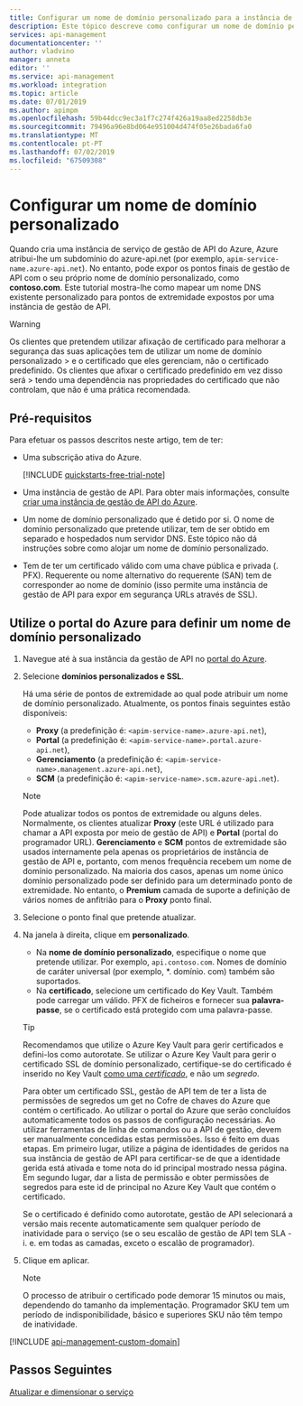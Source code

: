 ```yaml
---
title: Configurar um nome de domínio personalizado para a instância de gestão de API do Azure | Documentos da Microsoft
description: Este tópico descreve como configurar um nome de domínio personalizado para a sua instância de gestão de API do Azure.
services: api-management
documentationcenter: ''
author: vladvino
manager: anneta
editor: ''
ms.service: api-management
ms.workload: integration
ms.topic: article
ms.date: 07/01/2019
ms.author: apimpm
ms.openlocfilehash: 59b44dcc9ec3a1f7c274f426a19aa8ed2258db3e
ms.sourcegitcommit: 79496a96e8bd064e951004d474f05e26bada6fa0
ms.translationtype: MT
ms.contentlocale: pt-PT
ms.lasthandoff: 07/02/2019
ms.locfileid: "67509308"
---
```

# <a name="configure-a-custom-domain-name"></a>Configurar um nome de domínio personalizado

Quando cria uma instância de serviço de gestão de API do Azure, Azure atribui-lhe um subdomínio do azure-api.net (por exemplo, `apim-service-name.azure-api.net`). No entanto, pode expor os pontos finais de gestão de API com o seu próprio nome de domínio personalizado, como **contoso.com**. Este tutorial mostra-lhe como mapear um nome DNS existente personalizado para pontos de extremidade expostos por uma instância de gestão de API.

> [!WARNING]
> Os clientes que pretendem utilizar afixação de certificado para melhorar a segurança das suas aplicações tem de utilizar um nome de domínio personalizado > e o certificado que eles gerenciam, não o certificado predefinido. Os clientes que afixar o certificado predefinido em vez disso será > tendo uma dependência nas propriedades do certificado que não controlam, que não é uma prática recomendada.

## <a name="prerequisites"></a>Pré-requisitos

Para efetuar os passos descritos neste artigo, tem de ter:

-   Uma subscrição ativa do Azure.

    [!INCLUDE [quickstarts-free-trial-note](../../includes/quickstarts-free-trial-note.md)]

-   Uma instância de gestão de API. Para obter mais informações, consulte [criar uma instância de gestão de API do Azure](get-started-create-service-instance.md).
-   Um nome de domínio personalizado que é detido por si. O nome de domínio personalizado que pretende utilizar, tem de ser obtido em separado e hospedados num servidor DNS. Este tópico não dá instruções sobre como alojar um nome de domínio personalizado.
-   Tem de ter um certificado válido com uma chave pública e privada (. PFX). Requerente ou nome alternativo do requerente (SAN) tem de corresponder ao nome de domínio (isso permite uma instância de gestão de API para expor em segurança URLs através de SSL).

## <a name="use-the-azure-portal-to-set-a-custom-domain-name"></a>Utilize o portal do Azure para definir um nome de domínio personalizado

1. Navegue até à sua instância da gestão de API no [portal do Azure](https://portal.azure.com/).
1. Selecione **domínios personalizados e SSL**.

    Há uma série de pontos de extremidade ao qual pode atribuir um nome de domínio personalizado. Atualmente, os pontos finais seguintes estão disponíveis:

    - **Proxy** (a predefinição é: `<apim-service-name>.azure-api.net`),
    - **Portal** (a predefinição é: `<apim-service-name>.portal.azure-api.net`),
    - **Gerenciamento** (a predefinição é: `<apim-service-name>.management.azure-api.net`),
    - **SCM** (a predefinição é: `<apim-service-name>.scm.azure-api.net`).

    > [!NOTE]
    > Pode atualizar todos os pontos de extremidade ou alguns deles. Normalmente, os clientes atualizar **Proxy** (este URL é utilizado para chamar a API exposta por meio de gestão de API) e **Portal** (portal do programador URL). **Gerenciamento** e **SCM** pontos de extremidade são usados internamente pela apenas os proprietários de instância de gestão de API e, portanto, com menos frequência recebem um nome de domínio personalizado. Na maioria dos casos, apenas um nome único domínio personalizado pode ser definido para um determinado ponto de extremidade. No entanto, o **Premium** camada de suporte a definição de vários nomes de anfitrião para o **Proxy** ponto final.

1. Selecione o ponto final que pretende atualizar.
1. Na janela à direita, clique em **personalizado**.

    - Na **nome de domínio personalizado**, especifique o nome que pretende utilizar. Por exemplo, `api.contoso.com`. Nomes de domínio de caráter universal (por exemplo, \*. domínio. com) também são suportados.
    - Na **certificado**, selecione um certificado do Key Vault. Também pode carregar um válido. PFX de ficheiros e fornecer sua **palavra-passe**, se o certificado está protegido com uma palavra-passe.

    > [!TIP]
    > Recomendamos que utilize o Azure Key Vault para gerir certificados e defini-los como autorotate.
    > Se utilizar o Azure Key Vault para gerir o certificado SSL de domínio personalizado, certifique-se do certificado é inserido no Key Vault [como uma _certificado_](https://docs.microsoft.com/rest/api/keyvault/CreateCertificate/CreateCertificate), e não um _segredo_.
    >
    > Para obter um certificado SSL, gestão de API tem de ter a lista de permissões de segredos um get no Cofre de chaves do Azure que contém o certificado. Ao utilizar o portal do Azure que serão concluídos automaticamente todos os passos de configuração necessárias. Ao utilizar ferramentas de linha de comandos ou a API de gestão, devem ser manualmente concedidas estas permissões. Isso é feito em duas etapas. Em primeiro lugar, utilize a página de identidades de geridos na sua instância de gestão de API para certificar-se de que a identidade gerida está ativada e tome nota do id principal mostrado nessa página. Em segundo lugar, dar a lista de permissão e obter permissões de segredos para este id de principal no Azure Key Vault que contém o certificado.
    >
    > Se o certificado é definido como autorotate, gestão de API selecionará a versão mais recente automaticamente sem qualquer período de inatividade para o serviço (se o seu escalão de gestão de API tem SLA - i. e. em todas as camadas, exceto o escalão de programador).

1. Clique em aplicar.

    > [!NOTE]
    > O processo de atribuir o certificado pode demorar 15 minutos ou mais, dependendo do tamanho da implementação. Programador SKU tem um período de indisponibilidade, básico e superiores SKU não têm tempo de inatividade.

[!INCLUDE [api-management-custom-domain](../../includes/api-management-custom-domain.md)]

## <a name="next-steps"></a>Passos Seguintes

[Atualizar e dimensionar o serviço](upgrade-and-scale.md)

